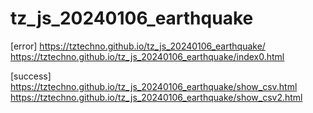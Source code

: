 # tz_js_20240106_earthquake

[error]
https://tztechno.github.io/tz_js_20240106_earthquake/
https://tztechno.github.io/tz_js_20240106_earthquake/index0.html



[success]
https://tztechno.github.io/tz_js_20240106_earthquake/show_csv.html
https://tztechno.github.io/tz_js_20240106_earthquake/show_csv2.html
